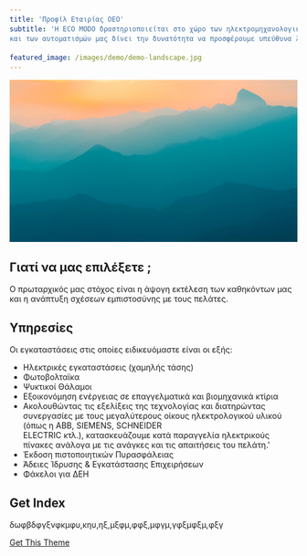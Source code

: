 ```yaml
---
title: 'Προφίλ Εταιρίας OEO'
subtitle: 'Η ECO MODO δραστηριοποιείται στο χώρο των ηλεκτρομηχανολογικών έργων, με σκοπό την εκπόνηση τεκμηριωμένων ηλεκτρολομηχανολογικών μελετών και εγκαταστάσεων.Η μεγάλη εμπειρία που διαθέτουμε στο χώρο των ηλεκτροβιομηχανικών εφαρμογών
και των αυτοματισμών μας δίνει την δυνατότητα να προσφέρουμε υπεύθυνα λύσεις ποιότητας.'

featured_image: /images/demo/demo-landscape.jpg
---
```


![](/images/demo/demo-landscape.jpg)

## Γιατί να μας επιλέξετε ;

Ο πρωταρχικός μας στόχος είναι η άψογη εκτέλεση των καθηκόντων μας και η ανάπτυξη σχέσεων εμπιστοσύνης με τους πελάτες.

## Υπηρεσίες

Οι εγκαταστάσεις στις οποίες ειδικευόμαστε είναι οι εξής:

* Ηλεκτρικές εγκαταστάσεις (χαμηλής τάσης)
* Φωτοβολταϊκα
* Ψυκτικοί Θάλαμοι
* Εξοικονόμηση ενέργειας σε επαγγελματικά και βιομηχανικά κτίρια
* Ακολουθώντας τις εξελίξεις της τεχνολογίας και διατηρώντας συνεργασίες με τους μεγαλύτερους οίκους ηλεκτρολογικού υλικού (όπως η ABB, SIEMENS, SCHNEIDER  
  ELECTRIC κτλ.), κατασκευάζουμε  κατά παραγγελία ηλεκτρικούς πίνακες ανάλογα με τις ανάγκες και τις απαιτήσεις του πελάτη.'
* Έκδοση πιστοποιητικών Πυρασφάλειας
* Άδειες Ίδρυσης & Εγκατάστασης Επιχειρήσεων
* Φάκελοι για ΔΕΗ

## Get Index

δωφβδφγξνφκμφυ,κηυ,ηξ,μξφμ,φφξ,μφγμ,γφξμφξμ,φξγ

<a href="https://jekyllthemes.io/theme/index-portfolio-jekyll-theme" class="button button--large">Get This Theme</a>